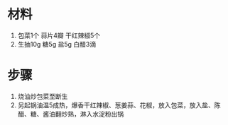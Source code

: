 # 材料
1. 包菜1个 
蒜片4瓣 干红辣椒5个
2. 生抽10g 糖5g 盐5g 白醋3滴

# 步骤
1. 烧油炒包菜至断生
2. 另起锅油温5成热，爆香干红辣椒、葱姜蒜、花椒，放入包菜，放入盐、陈醋、糖、酱油翻炒熟，淋入水淀粉出锅